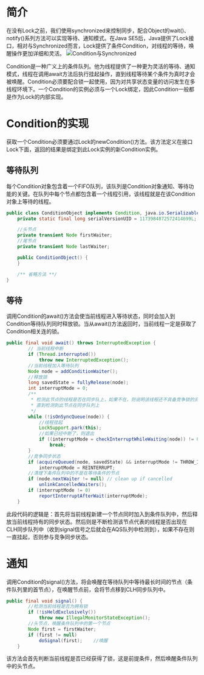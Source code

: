 # 简介
在没有Lock之前，我们使用synchronized来控制同步，配合Object的wait()、notify()系列方法可以实现等待、通知模式。在Java SE5后，Java提供了Lock接口，相对与Synchronized而言，Lock提供了条件Condition，对线程的等待，唤醒操作更加详细和灵活。
![Condition与Synchronized](https://github.com/LengendOfDong/Blog/blob/master/img/Condition%E4%B8%8ESynchronized.png)

Condition是一种广义上的条件队列。他为线程提供了一种更为灵活的等待、通知模式，线程在调用await方法后执行挂起操作，直到线程等待某个条件为真时才会被唤醒。Condition必须要配合锁一起使用，因为对共享状态变量的访问发生在多线程环境下。一个Condition的实例必须与一个Lock绑定，因此Condition一般都是作为Lock的内部实现。

# Condition的实现
获取一个Condition必须要通过Lock的newCondition()方法。该方法定义在接口Lock下面，返回的结果是绑定到此Lock实例的新Condition实例。

## 等待队列
每个Condition对象包含着一个FIFO队列，该队列是Condition对象通知、等待功能的关键。在队列中每个节点都包含着一个线程引用，该线程就是在该Condition对象上等待的线程。
```java
public class ConditionObject implements Condition, java.io.Serializable {
    private static final long serialVersionUID = 1173984872572414699L;

    //头节点
    private transient Node firstWaiter;
    //尾节点
    private transient Node lastWaiter;

    public ConditionObject() {
    }

    /** 省略方法 **/
}
```
## 等待
调用Condition的await()方法会使当前线程进入等待状态，同时会加入到Condition等待队列同时释放锁。当从await()方法返回时，当前线程一定是获取了Condition相关连的锁。
```java
public final void await() throws InterruptedException {
        // 当前线程中断
        if (Thread.interrupted())
            throw new InterruptedException();
        //当前线程加入等待队列
        Node node = addConditionWaiter();
        //释放锁
        long savedState = fullyRelease(node);
        int interruptMode = 0;
        /**
         * 检测此节点的线程是否在同步队上，如果不在，则说明该线程还不具备竞争锁的资格，则继续等待
         * 直到检测到此节点在同步队列上
         */
        while (!isOnSyncQueue(node)) {
            //线程挂起
            LockSupport.park(this);
            //如果已经中断了，则退出
            if ((interruptMode = checkInterruptWhileWaiting(node)) != 0)
                break;
        }
        //竞争同步状态
        if (acquireQueued(node, savedState) && interruptMode != THROW_IE)
            interruptMode = REINTERRUPT;
        //清理下条件队列中的不是在等待条件的节点
        if (node.nextWaiter != null) // clean up if cancelled
            unlinkCancelledWaiters();
        if (interruptMode != 0)
            reportInterruptAfterWait(interruptMode);
    }
```
此段代码的逻辑是：首先将当前线程新建一个节点同时加入到条件队列中，然后释放当前线程持有的同步状态。然后则是不断检测该节点代表的线程是否出现在CLH同步队列中（收到signal信号之后就会在AQS队列中检测到），如果不存在则一直挂起，否则参与竞争同步状态。

# 通知
调用Condition的signal()方法，将会唤醒在等待队列中等待最长时间的节点（条件队列里的首节点），在唤醒节点前，会将节点移到CLH同步队列中。
```java
public final void signal() {
        //检测当前线程是否为拥有锁
        if (!isHeldExclusively())
            throw new IllegalMonitorStateException();
        //头节点，唤醒条件队列中的第一个节点
        Node first = firstWaiter;
        if (first != null)
            doSignal(first);    //唤醒
    }
```
该方法会首先判断当前线程是否已经获得了锁，这是前提条件，然后唤醒条件队列中的头节点。

